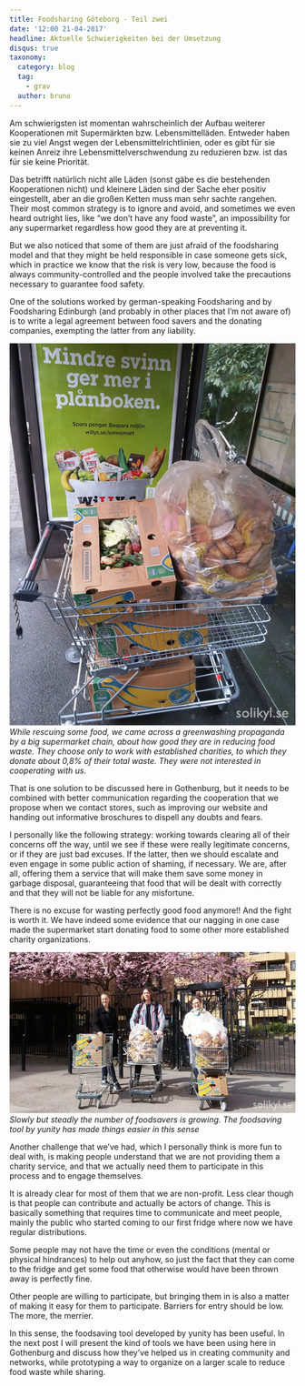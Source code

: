 ```yaml
---
title: Foodsharing Göteborg - Teil zwei
date: '12:00 21-04-2017'
headline: Aktuelle Schwierigkeiten bei der Umsetzung
disqus: true
taxonomy:
  category: blog
  tag:
    - grav
  author: bruno
---
```


Am schwierigsten ist momentan wahrscheinlich der Aufbau weiterer Kooperationen mit Supermärkten bzw. Lebensmittelläden. Entweder haben sie zu viel Angst wegen der Lebensmittelrichtlinien, oder es gibt für sie keinen Anreiz ihre Lebensmittelverschwendung zu reduzieren bzw. ist das für sie keine Priorität.

Das betrifft natürlich nicht alle Läden (sonst gäbe es die bestehenden Kooperationen nicht) und kleinere Läden sind der Sache eher positiv eingestellt, aber an die großen Ketten muss man sehr sachte rangehen. Their most common strategy is to ignore and avoid, and sometimes we even heard outright lies, like “we don’t have any food waste”, an impossibility for any supermarket regardless how good they are at preventing it.

But we also noticed that some of them are just afraid of the foodsharing model and that they might be held responsible in case someone gets sick, which in practice we know that the risk is very low, because the food is always community-controlled and the people involved take the precautions necessary to guarantee food safety.

One of the solutions worked by german-speaking Foodsharing and by Foodsharing Edinburgh (and probably in other places that I’m not aware of) is to write a legal agreement between food savers and the donating companies, exempting the latter from any liability.

![](greenwashwillys.jpg) *While rescuing some food, we came across a greenwashing propaganda by a big supermarket chain, about how good they are in reducing food waste. They choose only to work with established charities, to which they donate about 0,8% of their total waste. They were not interested in cooperating with us.*

That is one solution to be discussed here in Gothenburg, but it needs to be combined with better communication regarding the cooperation that we propose when we contact stores, such as improving our website and handing out informative broschures to dispell any doubts and fears.

I personally like the following strategy: working towards clearing all of their concerns off the way, until we see if these were really legitimate concerns, or if they are just bad excuses. If the latter, then we should escalate and even engage in some public action of shaming, if necessary. We are, after all, offering them a service that will make them save some money in garbage disposal, guaranteeing that food that will be dealt with correctly and that they will not be liable for any misfortune.

There is no excuse for wasting perfectly good food anymore!! And the fight is worth it. We have indeed some evidence that our nagging in one case made the supermarket start donating food to some other more established charity organizations.

![](nyamatraddare.jpg) *Slowly but steadly the number of foodsavers is growing. The foodsaving tool by yunity has made things easier in this sense*

Another challenge that we’ve had, which I personally think is more fun to deal with, is making people understand that we are not providing them a charity service, and that we actually need them to participate in this process and to engage themselves.

It is already clear for most of them that we are non-profit. Less clear though is that people can contribute and actually be actors of change. This is basically something that requires time to communicate and meet people, mainly the public who started coming to our first fridge where now we have regular distributions.

Some people may not have the time or even the conditions (mental or physical hindrances) to help out anyhow, so just the fact that they can come to the fridge and get some food that otherwise would have been thrown away is perfectly fine.

Other people are willing to participate, but bringing them in is also a matter of making it easy for them to participate. Barriers for entry should be low. The more, the merrier.

In this sense, the foodsaving tool developed by yunity has been useful. In the next post I will present the kind of tools we have been using here in Gothenburg and discuss how they’ve helped us in creating community and networks, while prototyping a way to organize on a larger scale to reduce food waste while sharing.